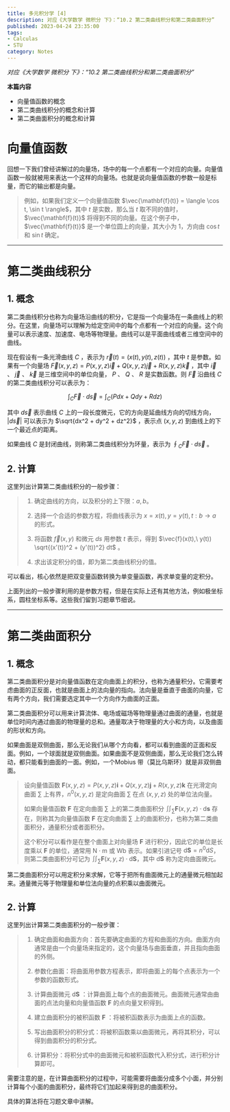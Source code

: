 ```yaml
---
title: 多元积分学 [4]
description: 对应《大学数学 微积分 下》：“10.2 第二类曲线积分和第二类曲面积分”
published: 2023-04-24 23:35:00
tags:
- Calculas
- STU
category: Notes
---
```



*对应《大学数学 微积分 下》：“10.2 第二类曲线积分和第二类曲面积分”*


**本篇内容**
- 向量值函数的概念
- 第二类曲线积分的概念和计算
- 第二类曲面积分的概念和计算

<!--more-->


# 向量值函数
回想一下我们曾经讲解过的向量场，场中的每一个点都有一个对应的向量。向量值函数一般就被用来表达一个这样的向量场。也就是说向量值函数的参数一般是标量，而它的输出都是向量。

>例如，如果我们定义一个向量值函数 $\vec{\mathbf{f}(t)} = \langle \cos t, \sin t \rangle$，其中 $t$ 是实数，那么当 $t$ 取不同的值时，$\vec{\mathbf{f}(t)}$ 将得到不同的向量。在这个例子中，$\vec{\mathbf{f}(t)}$ 是一个单位圆上的向量，其大小为 $1$，方向由 $\cos t$ 和 $\sin t$ 确定。

---

# 第二类曲线积分
## 1. 概念
第二类曲线积分也称为向量场沿曲线的积分，它是指一个向量场在一条曲线上的积分。在这里，向量场可以理解为给定空间中的每个点都有一个对应的向量。这个向量可以表示速度、加速度、电场等物理量。曲线可以是平面曲线或者三维空间中的曲线。

现在假设有一条光滑曲线 $C$ ，表示为 $\vec{r}(t) = (x(t), y(t), z(t))$ ，其中 $t$ 是参数。如果有一个向量场 $\vec{F}(x, y, z) = P(x, y, z)\vec{i} + Q(x, y, z)\vec{j} + R(x, y, z)\vec{k}$ ，其中 $\vec{i}$ 、 $\vec{j}$ 、 $\vec{k}$ 是三维空间中的单位向量， $P$ 、 $Q$ 、 $R$ 是实数函数。则 $\vec{F}$ 沿曲线 $C$ 的第二类曲线积分可以表示为：

$$\int_C \vec{F} \cdot d\vec{s} = \int_C (Pdx + Qdy + Rdz)$$

其中 $d\vec{s}$ 表示曲线 $C$ 上的一段长度微元，它的方向是延曲线方向的切线方向， $|d\vec{s}|$ 可以表示为 $\sqrt{dx^2 + dy^2 + dz^2}$ ，表示点 $(x, y, z)$ 到曲线上的下一个最近点的距离。

如果曲线 $C$ 是封闭曲线，则称第二类曲线积分为环量，表示为 $\oint_C \vec{F} \cdot d\vec{s}$ 。


## 2. 计算
这里列出计算第二类曲线积分的一般步骤：

>1. 确定曲线的方向，以及积分的上下限：$a, b$。
>
>3. 选择一个合适的参数方程，将曲线表示为 $x = x(t), y = y(t), t: b \to a$ 的形式。
>
>5. 将函数 $\vec{f}(x,y)$ 和微元 $ds$ 用参数 $t$ 表示，得到 $\vec{f}(x(t),\ y(t)) \sqrt{(x'(t))^2 + (y'(t))^2} dt$ 。
>
>7. 求出该定积分的值，即为第二类曲线积分的值。

可以看出，核心依然是把双变量函数转换为单变量函数，再求单变量的定积分。

上面列出的一般步骤利用的是参数方程，但是在实际上还有其他方法，例如极坐标系，圆柱坐标系等。这些我们留到习题章节细说。


---


# 第二类曲面积分
## 1. 概念
第二类曲面积分是对向量值函数在定向曲面上的积分，也称为通量积分。它需要考虑曲面的正反面，也就是曲面上的法向量的指向。法向量是垂直于曲面的向量，它有两个方向，我们需要选定其中一个方向作为曲面的正面。


第二类曲面积分可以用来计算流体、电场或磁场等物理量通过曲面的通量，也就是单位时间内通过曲面的物理量的总和。通量取决于物理量的大小和方向，以及曲面的形状和方向。


如果曲面是双侧曲面，那么无论我们从哪个方向看，都可以看到曲面的正面和反面。例如，一个球面就是双侧曲面。如果曲面不是双侧曲面，那么无论我们怎么转动，都只能看到曲面的一面。例如，一个Mobius 带（莫比乌斯环）就是非双侧曲面。

>设向量值函数 $\mathbf{F}(x,y,z)=P(x,y,z)\mathbf{i}+Q(x,y,z)\mathbf{j}+R(x,y,z)\mathbf{k}$ 在光滑定向曲面 $\sum$ 上有界，$n^0(x,y,z)$ 是定向曲面 $\sum$ 在点 $(x,y,z)$ 处的单位法向量。
>
>如果向量值函数 $\mathbf{F}$ 在定向曲面 $\sum$ 上的第二类曲面积分 $\iint_{\sum}\mathbf{F}(x,y,z)\cdot\mathrm{d}\mathbf{s}$ 存在，则称其为向量值函数 $\mathbf{F}$ 在定向曲面 $\sum$ 上的曲面积分，也称为第二类曲面积分，通量积分或者面积分。
>
>这个积分可以看作是在整个曲面上对向量场 $\mathbf{F}$ 进行积分，因此它的单位是长度乘以 $\mathbf{F}$ 的单位，通常用 $\mathrm{N\cdot m}$ 或 $\mathrm{Wb}$ 表示。如果引进记号 $\mathrm{d}\mathbf{S}=n^0\mathrm{d}S$，则第二类曲面积分可记为 $\iint_{\sum}\mathbf{F}(x,y,z)\cdot\mathrm{d}\mathbf{S}$，其中 $\mathrm{d}\mathbf{S}$ 称为定向曲面微元。


第二类曲面积分可以用定积分来求解，它等于把所有曲面微元上的通量微元相加起来。通量微元等于物理量和单位法向量的点积乘以曲面微元。

## 2. 计算
这里列出计算第二类曲面积分的一般步骤：

>1. 确定曲面和曲面方向：首先要确定曲面的方程和曲面的方向。曲面方向通常是由一个向量场来指定的，这个向量场与曲面垂直，并且指向曲面的外侧。
>
>2. 参数化曲面：将曲面用参数方程表示，即将曲面上的每个点表示为一个参数的函数形式。
>
>3. 计算曲面微元 $\mathrm{d}\mathbf{S}$ ：计算曲面上每个点的曲面微元。曲面微元通常由曲面的点法向量和向量值函数 $\mathbf{F}$ 的点向量叉积得到。
>
>4. 建立曲面积分的被积函数 $\mathbf{F}$ ：将被积函数表示为曲面上点的函数。
>
>6. 写出曲面积分的积分式：将被积函数乘以曲面微元，再将其积分，可以得到曲面积分的积分式。
>
>6. 计算积分：将积分式中的曲面微元和被积函数代入积分式，进行积分计算即可。

需要注意的是，在计算曲面积分的过程中，可能需要将曲面分成多个小面，并分别计算每个小面的曲面积分，最终将它们加起来得到总的曲面积分。

具体的算法将在习题文章中讲解。

